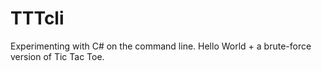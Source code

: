 TTTcli
===

Experimenting with C# on the command line.
Hello World + a brute-force version of Tic Tac Toe.



